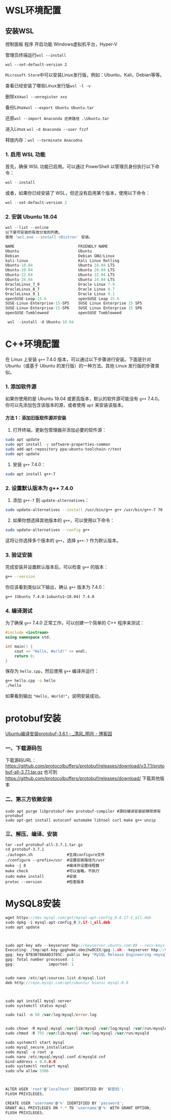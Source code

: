 # WSL环境配置

## 安装WSL

控制面板 程序 开启功能 Windows虚拟机平台，Hyper-V

管理员终端运行`wsl --install`

`wsl --set-default-version 2`

`Microsoft Store`中可以安装Linux发行版，例如：Ubuntu，Kali，Debian等等。

查看已经安装了哪些Linux发行版`wsl -l -v`

删除xxx`wsl --unregister xxx`

备份Linux`wsl --export Ubuntu Ubuntu.tar`

还原`wsl --import Anaconda 还原路径 .\Ubuntu.tar`

进入Linux `wsl -d Anaconda --user fzzf`

释放内存：`wsl --terminate Anacodna`

### 1. 启用 WSL 功能

首先，确保 WSL 功能已启用。可以通过 PowerShell 以管理员身份执行以下命令：

```powershell
wsl --install
```

或者，如果你已经安装了 WSL，但还没有启用某个版本，使用以下命令：

```powershell
wsl --set-default-version 2
```

### 2. 安装 Ubuntu 18.04

```go
wsl --list --online
以下是可安装的有效分发的列表。
使用 'wsl.exe --install <Distro>' 安装。

NAME                            FRIENDLY NAME
Ubuntu                          Ubuntu
Debian                          Debian GNU/Linux
kali-linux                      Kali Linux Rolling
Ubuntu-18.04                    Ubuntu 18.04 LTS
Ubuntu-20.04                    Ubuntu 20.04 LTS
Ubuntu-22.04                    Ubuntu 22.04 LTS
Ubuntu-24.04                    Ubuntu 24.04 LTS
OracleLinux_7_9                 Oracle Linux 7.9
OracleLinux_8_7                 Oracle Linux 8.7
OracleLinux_9_1                 Oracle Linux 9.1
openSUSE-Leap-15.6              openSUSE Leap 15.6
SUSE-Linux-Enterprise-15-SP5    SUSE Linux Enterprise 15 SP5
SUSE-Linux-Enterprise-15-SP6    SUSE Linux Enterprise 15 SP6
openSUSE-Tumbleweed             openSUSE Tumbleweed
```

```go
 wsl --install -d Ubuntu-18.04
```

# C++环境配置

在 Linux 上安装 `g++` 7.4.0 版本，可以通过以下步骤进行安装。下面是针对 Ubuntu（或基于 Ubuntu 的发行版）的一种方法。其他 Linux 发行版的步骤类似。

### 1. 添加软件源

如果你使用的是 Ubuntu 18.04 或更高版本，默认的软件源可能没有 `g++` 7.4.0。你可以先添加包含该版本的源，或者使用 `apt` 来安装该版本。

#### 方法 1：添加旧版软件源并安装

1. 打开终端，更新包管理器并添加必要的软件源：

```bash
sudo apt update
sudo apt install -y software-properties-common
sudo add-apt-repository ppa:ubuntu-toolchain-r/test
sudo apt update
```

1. 安装 `g++` 7.4.0：

```bash
sudo apt install g++-7
```

### 2. 设置默认版本为 g++ 7.4.0

1. 添加 `g++-7` 到 `update-alternatives`：

```bash
sudo update-alternatives --install /usr/bin/g++ g++ /usr/bin/g++-7 70
```

2. 如果你想选择其他版本的 `g++`，可以使用以下命令：

```bash
sudo update-alternatives --config g++
```

这将让你选择多个版本的 `g++`，选择 `g++-7` 作为默认版本。

### 3. 验证安装

完成安装并设置默认版本后，可以检查 `g++` 的版本：

```bash
g++ --version
```

你应该看到类似以下输出，确认 `g++` 版本为 7.4.0：

```bash
g++ (Ubuntu 7.4.0-1ubuntu1~18.04) 7.4.0
```

### 4. 编译测试

为了确保 `g++` 7.4.0 正常工作，可以创建一个简单的 C++ 程序来测试：

```cpp
#include <iostream>
using namespace std;

int main() {
    cout << "Hello, World!" << endl;
    return 0;
}
```

保存为 `hello.cpp`，然后使用 `g++` 编译并运行：

```bash
g++ hello.cpp -o hello
./hello
```

如果看到输出 `"Hello, World!"`，说明安装成功。

# protobuf安装

[Ubuntu编译安装protobuf-3.6.1 - _清风_明月 - 博客园](https://www.cnblogs.com/limstorm/p/16791041.html)

### 一、下载源码包

下载源码URL：https://github.com/protocolbuffers/protobuf/releases/download/v3.7.1/protobuf-all-3.7.1.tar.gz
也可到 https://github.com/protocolbuffers/protobuf/releases/download/ 下载其他版本

### 二、第三方依赖安装

```shell
sudo apt purge libprotobuf-dev protobuf-compiler #源码编译安装前移除原有protobuf
sudo apt-get install autoconf automake libtool curl make g++ unzip

```

### 三、解压、编译、安装

```shell
tar -xvf protobuf-all-3.7.1.tar.gz
cd protobuf-3.7.1
./autogen.sh               #生成configure文件
./configure --prefix=/usr  #设置安装路径为/usr
make -j 8                  #编译并设置线程数
make check                 #可以省略，不执行
sudo make install          #安装
protoc --version           #检查版本
```

# MySQL8安装

```go
wget https://dev.mysql.com/get/mysql-apt-config_0.8.17-1_all.deb
sudo dpkg -i mysql-apt-config_0.8.17-1_all.deb
sudo apt update



sudo apt-key adv --keyserver hkp://keyserver.ubuntu.com:80 --recv-keys B7B3B788A8D3785C
Executing: /tmp/apt-key-gpghome.obeihw8CEX/gpg.1.sh --keyserver hkp://keyserver.ubuntu.com:80 --recv-keys B7B3B788A8D3785C
gpg: key B7B3B788A8D3785C: public key "MySQL Release Engineering <mysql-build@oss.oracle.com>" imported
gpg: Total number processed: 1
gpg:               imported: 1


sudo nano /etc/apt/sources.list.d/mysql.list
deb http://repo.mysql.com/apt/ubuntu/ bionic mysql-8.0



sudo apt install mysql-server
sudo systemctl status mysql

sudo tail -n 50 /var/log/mysql/error.log


sudo chown -R mysql:mysql /var/lib/mysql /var/log/mysql /var/run/mysqld
sudo chmod -R 755 /var/lib/mysql /var/log/mysql /var/run/mysqld

sudo systemctl start mysql
sudo mysql_secure_installation
sudo mysql -u root -p
sudo nano /etc/mysql/mysql.conf.d/mysqld.cnf
bind-address = 0.0.0.0
sudo systemctl restart mysql
sudo ufw allow 3306



ALTER USER 'root'@'localhost' IDENTIFIED BY '新密码';
FLUSH PRIVILEGES;

CREATE USER 'username'@'%' IDENTIFIED BY 'password';
GRANT ALL PRIVILEGES ON *.* TO 'username'@'%' WITH GRANT OPTION;
FLUSH PRIVILEGES;


```

